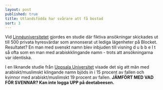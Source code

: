 ```yaml
---
layout: post
published: true
title: Utlandsfödda har svårare att få bostad
sort: 3
---
```




Vid [Linnéuniversitetet](http://lnu.se/forskning/forskningsdatabas/publication.aspx?id=4466) gjordes en studie där fiktiva ansökningar skickades ut till 500 privata hyresvärdar som annonserat ut lediga lägenheter på Blocket. Resultatet? En man med svenskt namn blev inbjuden till visning d u b b e l t så ofta som en man med arabiskklingande namn - trots att ansökningarna var identiska.

I en liknande studie från [Uppsala Universitet](https://ezp.sub.su.se/login?url=http://search.ebscohost.com.ezp.sub.su.se/login.aspx?direct=true&db=edselp&AN=S1051137713000582&site=eds-live&scope=site) visade det sig att män med arabiskt/muslimskt klingande namn bjöds in i 15 procent av fallen och kvinnor med arabiskt/muslimskt 19 procent av fallen. **JÄMFÖRT MED VAD FÖR SVENNAR? Kan inte logga UPP på deetabeesen.**
